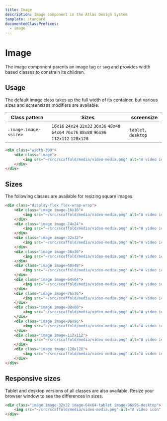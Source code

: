 ```yaml
---
title: Image
description: Image component in the Atlas Design System
template: standard
documentedClassPrefixes:
  - image
---
```


# Image

The image component parents an image tag or svg and provides width based classes to constrain its children.

## Usage

The default image class takes up the full width of its container, but various sizes and screensizes modifiers are available.

| Class pattern         | Sizes                                                                                       | screensize          |
| --------------------- | ------------------------------------------------------------------------------------------- | ------------------- |
| `.image.image-<size>` | `16x16` `24x24` `32x32` `36x36` `48x48` `64x64` `76x76` `88x88` `96x96` `112x112` `128x128` | `tablet`, `desktop` |

```html
<div class="width-300">
	<div class="image">
		<img src="~/src/scaffold/media/video-media.png" alt="A video icon" />
	</div>
</div>
```

## Sizes

The following classes are available for resizing square images.

```html
<div class="display-flex flex-wrap-wrap">
	<div class="image image-16x16">
		<img src="~/src/scaffold/media/video-media.png" alt="A video icon" />
	</div>
	<div class="image image-24x24">
		<img src="~/src/scaffold/media/video-media.png" alt="A video icon" />
	</div>
	<div class="image image-32x32">
		<img src="~/src/scaffold/media/video-media.png" alt="A video icon" />
	</div>
	<div class="image image-36x36">
		<img src="~/src/scaffold/media/video-media.png" alt="A video icon" />
	</div>
	<div class="image image-48x48">
		<img src="~/src/scaffold/media/video-media.png" alt="A video icon" />
	</div>
	<div class="image image-64x64">
		<img src="~/src/scaffold/media/video-media.png" alt="A video icon" />
	</div>
	<div class="image image-76x76">
		<img src="~/src/scaffold/media/video-media.png" alt="A video icon" />
	</div>
	<div class="image image-88x88">
		<img src="~/src/scaffold/media/video-media.png" alt="A video icon" />
	</div>
	<div class="image image-96x96">
		<img src="~/src/scaffold/media/video-media.png" alt="A video icon" />
	</div>
	<div class="image image-112x112">
		<img src="~/src/scaffold/media/video-media.png" alt="A video icon" />
	</div>
	<div class="image image-128x128">
		<img src="~/src/scaffold/media/video-media.png" alt="A video icon" />
	</div>
</div>
```

## Responsive sizes

Tablet and desktop versions of all classes are also available. Resize your browser window to see the differences in sizes.

```html
<div class="image image-32x32 image-64x64-tablet image-96x96-desktop">
	<img src="~/src/scaffold/media/video-media.png" alt="A video icon" />
</div>
```
